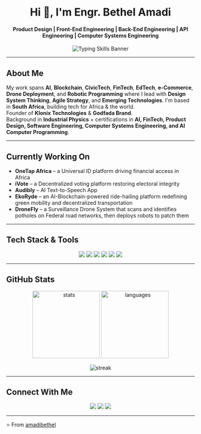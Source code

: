 <!-- Profile Header -->

<h1 align="center">Hi 👋, I'm Engr. Bethel Amadi</h1>
<h4 align="center">Product Design | Front-End Engineering | Back-End Engineering | API Engineering | Computer Systems Engineering</h4>

<p align="center">
  <img src="https://readme-typing-svg.demolab.com?font=Fira+Code&duration=3000&pause=1000&color=36BCF7&center=true&vCenter=true&width=435&lines=Product+Design;Front-End+Engineering;Back-End+Engineering;API+Engineering;Computer+Systems+Engineering" alt="Typing Skills Banner" />
</p>

---

## About Me 
 
My work spans **AI**, **Blockchain**, **CivicTech**, **FinTech**, **EdTech**, **e-Commerce**, **Drone Deployment**, and **Robotic Programming** where I lead with **Design System Thinking**, **Agile Strategy**, and **Emerging Technologies**. I'm based in **South Africa**, building tech for Africa & the world.  
Founder of **Klonix Technologies** & **Godfada Brand**.  
Background in **Industrial Physics** + certifications in **AI, FinTech, Product Design, Software Engineering, Computer Systems Engineering, and AI Computer Programming**.  

---

## Currently Working On  

- **OneTap Africa** – a Universal ID platform driving financial access in Africa  
- **iVote** – a Decentralized voting platform restoring electoral integrity  
- **Audibly** – AI Text-to-Speech App
- **EkoRyde** – an AI-Blockchain-powered ride-hailing platform redefining green mobility and decentralized transportation
- **DroneFly** – a Surveillance Drone System that scans and identifies potholes on Federal road networks, then deploys robots to patch them

---

<!-- Skills Section -->

## Tech Stack & Tools

<div align="center">
  <img src="https://img.shields.io/badge/HTML5-E34F26?style=for-the-badge&logo=html5&logoColor=white" />
  <img src="https://img.shields.io/badge/CSS3-1572B6?style=for-the-badge&logo=css3&logoColor=white" />
  <img src="https://img.shields.io/badge/JavaScript-F7DF1E?style=for-the-badge&logo=javascript&logoColor=black" />
  <img src="https://img.shields.io/badge/Git-F05032?style=for-the-badge&logo=git&logoColor=white" />
  <img src="https://img.shields.io/badge/GitHub-181717?style=for-the-badge&logo=github&logoColor=white" />
  <img src="https://img.shields.io/badge/VSCode-007ACC?style=for-the-badge&logo=visual-studio-code&logoColor=white" />
</div>

---

## GitHub Stats 
 
<p align="center">
  <img src="https://github-readme-stats.vercel.app/api?username=amadibethel&show_icons=true&theme=radical" alt="stats" height="180" />
  <img src="https://github-readme-stats.vercel.app/api/top-langs/?username=amadibethel&layout=compact&theme=radical" alt="languages" height="180" />
</p>

<p align="center">
  <img src="https://streak-stats.demolab.com?user=amadibethel&theme=radical&hide_border=true" alt="streak" />
</p>

---

## Connect With Me  

<p align="center">
  <a href="https://linkedin.com/in/amadibethel"><img src="https://img.shields.io/badge/LinkedIn-0077B5?style=for-the-badge&logo=linkedin&logoColor=white"/></a>
  <a href="https://twitter.com/itsgodfada"><img src="https://img.shields.io/badge/Twitter-1DA1F2?style=for-the-badge&logo=twitter&logoColor=white"/></a>
  <a href="https://behance.net/amadibethel"><img src="https://img.shields.io/badge/Behance-000000?style=for-the-badge&logo=vercel&logoColor=white"/></a>
</p>

---

⭐️ From [amadibethel](https://github.com/amadibethel)
